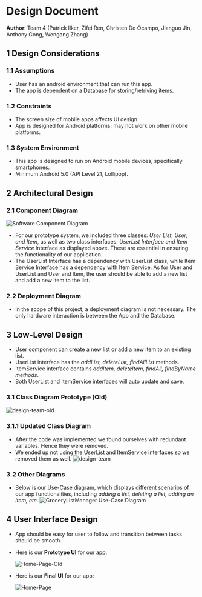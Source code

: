 # Design Document

**Author**: Team 4 (Patrick Ilker, Zifei Ren, Christen De Ocampo, Jianguo Jin, Anthony Gong, Wengang Zhang)

## 1 Design Considerations

### 1.1 Assumptions
- User has an android environment that can run this app.
- The app is dependent on a Database for storing/retriving items.

### 1.2 Constraints
- The screen size of mobile apps affects UI design.
- App is designed for Android platforms; may not work on other mobile platforms. 

### 1.3 System Environment
- This app is designed to run on Android mobile devices, specifically smartphones.
- Minimum Android 5.0 (API Level 21, Lollipop).

## 2 Architectural Design

### 2.1 Component Diagram
![Software Component Diagram](https://user-images.githubusercontent.com/44532399/96930431-af5b3f80-1489-11eb-8584-928bcd87c45e.png)
- For our prototype system, we included three classes: _User List, User, and Item_, as well as two class interfaces: _UserList Interface and Item Service_ Interface as displayed above. These are essential in ensuring the functionality of our application.
- The UserList Interface has a dependency with UserList class, while Item Service Interface has a dependency with Item Service. As for User and UserList and User and Item, the user should be able to add a new list and add a new item to the list.

### 2.2 Deployment Diagram
- In the scope of this project, a deployment diagram is not necessary. The only hardware interaction is between the App and the Database. 

## 3 Low-Level Design
- User component can create a new list or add a new item to an existing list.
- UserList interface has the *addList, deleteList, findAllList* methods.
- ItemService interface contains *addItem, deleteItem, findAll, findByName methods*.
- Both UserList and ItemService interfaces will auto update and save.

### 3.1 Class Diagram Prototype (Old)
![design-team-old](https://user-images.githubusercontent.com/44532399/96286698-c6dc8900-0fae-11eb-9626-4b3fc4aba7a1.png)

### 3.1.1 Updated Class Diagram 
- After the code was implemented we found ourselves with redundant variables. Hence they were removed.
- We ended up not using the UserList and ItemService interfaces so we removed them as well.
![design-team](https://user-images.githubusercontent.com/44532399/98454417-3ff47980-2132-11eb-814f-76613d120920.png)

### 3.2 Other Diagrams
- Below is our Use-Case diagram, which displays different scenarios of our app functionalities, including *adding a list, deleting a list, adding an item, etc.*
![GroceryListManager Use-Case Diagram](https://user-images.githubusercontent.com/44532399/96925881-d5c9ac80-1482-11eb-90d8-9de3b84de694.png)

## 4 User Interface Design
- App should be easy for user to follow and transition between tasks should be smooth.
- Here is our **Prototype UI** for our app:

    ![Home-Page-Old](https://user-images.githubusercontent.com/44532399/97623315-da024680-19fb-11eb-86d1-5c6b80f4b132.png)

- Here is our **Final UI** for our app:

    ![Home-Page](https://user-images.githubusercontent.com/70495621/98297258-244a7100-1f82-11eb-8a4e-dc3ae8d061c6.png)
